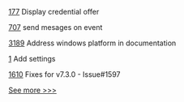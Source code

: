 
[177](https://github.com/hyperledger/aries-mobile-agent-react-native/pull/177) Display credential offer

[707](https://github.com/hyperledger-labs/business-partner-agent/pull/707) send mesages on event

[3189](https://github.com/hyperledger/fabric/pull/3189) Address windows platform in documentation

[1](https://github.com/hyperledger-labs/neferti/pull/1) Add settings

[1610](https://github.com/hyperledger/aries-cloudagent-python/pull/1610) Fixes for v7.3.0 - Issue#1597


[See more >>>](https://start-here.hyperledger.org/pull-requests)
